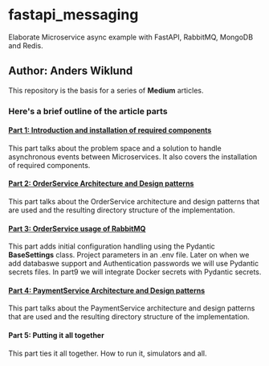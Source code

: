 # fastapi_messaging
Elaborate Microservice async example with FastAPI, RabbitMQ, MongoDB and Redis.

## Author: Anders Wiklund

This repository is the basis for a series of **Medium** articles.

### Here's a brief outline of the article parts

#### [Part 1: Introduction and installation of required components](https://medium.com/@wilde.consult/elaborate-microservice-async-example-with-fastapi-rabbitmq-mongodb-and-redis-part1-4e5516cc8d4d)
This part talks about the problem space and a solution to handle asynchronous events between Microservices. It also covers the installation of required components.

#### [Part 2: OrderService Architecture and Design patterns](https://medium.com/@wilde.consult/elaborate-microservice-async-example-with-fastapi-rabbitmq-mongodb-and-redis-part2-19bc0790d5d4)
This part talks about the OrderService architecture and design patterns that are used and the resulting directory structure of the implementation.

#### [Part 3: OrderService usage of RabbitMQ](https://medium.com/@wilde.consult/elaborate-microservice-async-example-with-fastapi-rabbitmq-mongodb-and-redis-part3-d73393739277)
This part adds initial configuration handling using the Pydantic **BaseSettings** class. Project parameters in an .env file. Later on when we add databaswe 
support and Authentication passwords we will use Pydantic secrets files. In part9 we will integrate Docker secrets with Pydantic secrets.

#### [Part 4: PaymentService Architecture and Design patterns](https://medium.com/@wilde.consult/elaborate-microservice-async-example-with-fastapi-rabbitmq-mongodb-and-redis-part4-e50b22ce0a04)
This part talks about the PaymentService architecture and design patterns that are used and the resulting directory structure of the implementation.

#### Part 5: Putting it all together
This part ties it all together. How to run it, simulators and all.
